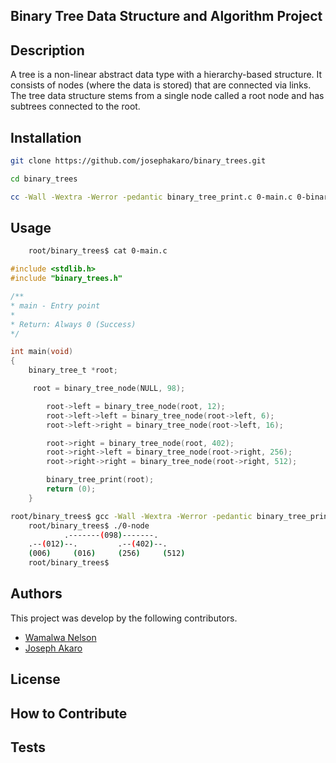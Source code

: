 ## Binary Tree Data Structure and Algorithm Project


## Description
A tree is a non-linear abstract data type with a hierarchy-based structure. It consists of nodes (where the data is stored) that are connected via links. The tree data structure stems from a single node called a root node and has subtrees connected to the root.
## Installation
```bash
git clone https://github.com/josephakaro/binary_trees.git
```

```bash
cd binary_trees
```

```bash
cc -Wall -Wextra -Werror -pedantic binary_tree_print.c 0-main.c 0-binary_tree_node.c -o 0-node
```

## Usage
```bash
	root/binary_trees$ cat 0-main.c
```

```c
#include <stdlib.h>
#include "binary_trees.h"

/**
* main - Entry point
*
* Return: Always 0 (Success)
*/

int main(void)
{
    binary_tree_t *root;

     root = binary_tree_node(NULL, 98);

        root->left = binary_tree_node(root, 12);
        root->left->left = binary_tree_node(root->left, 6);
        root->left->right = binary_tree_node(root->left, 16);

        root->right = binary_tree_node(root, 402);
        root->right->left = binary_tree_node(root->right, 256);
        root->right->right = binary_tree_node(root->right, 512);

        binary_tree_print(root);
        return (0);
    }
```

```bash
root/binary_trees$ gcc -Wall -Wextra -Werror -pedantic binary_tree_print.c 0-main.c 0-binary_tree_node.c -o 0-node
    root/binary_trees$ ./0-node
            .-------(098)-------.
    .--(012)--.         .--(402)--.
    (006)     (016)     (256)     (512)
    root/binary_trees$
```
## Authors
This project was develop by the following contributors.

- [Wamalwa Nelson](https://github.com/nelsonwamalwa)
- [Joseph Akaro](https://github.com/josephakaro)
## License

## How to Contribute

## Tests
